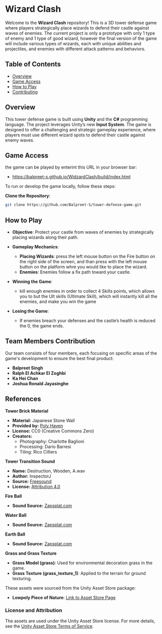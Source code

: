 # Wizard Clash

Welcome to the **Wizard Clash** repository! This is a 3D tower defense game where players strategically place wizards to defend their castle against waves of enemies. 
The current project is only a prototype with only 1 type of enemy and 1 type of good wizard, however the final version of the game will include various types of wizards, each with unique abilities and projectiles, and enemies with different attack patterns and behaviors.

## Table of Contents

- [Overview](#overview)
- [Game Access](#Game-Access)
- [How to Play](#how-to-play)
- [Contributing](#contributing)


## Overview

This tower defense game is built using **Unity** and the **C#** programming language. The project leverages Unity’s new **Input System**. The game is designed to offer a challenging and strategic gameplay experience, where players must use different wizard spots to defend their castle against enemy waves.



## Game Access

the game can be played by enterint this URL in your browser bar: 
- https://balpreet-s.github.io/WidzardClash/build/index.html

To run or develop the game locally, follow these steps:

 **Clone the Repository**:
   ```bash
   git clone https://github.com/Balpreet-S/tower-defense-game.git
```
## How to Play

- **Objective**: Protect your castle from waves of enemies by strategically placing wizards along their path.
  
- **Gameplay Mechanics**:
  - **Placing Wizards**: press the left mouse button on the Fire button on the right side of the screen, and than press with the left mouse button on the platform whre you would like to place the wizard.
  - **Enemies**: Enemies follow a fix path toward your castle.
  
- **Winning the Game**:
  - kill enough enemies in order to collect 4 Skills points, which allows you to but the Ult skills (Ultimate Skill), which will instantly kill all the enemies, and make you win the game
  
- **Losing the Game**:
  - If enemies breach your defenses and the castle’s health is reduced the 0, the game ends.

## Team Members Contribution

Our team consists of four members, each focusing on specific areas of the game's development to ensure the best final product:

- **Balpreet Singh**
- **Ralph El Achkar El Zoghbi**
- **Ka Hei Chan**
- **Joshua Ronald Jayasinghe**

## References

**Tower Brick Material**
- **Material:** Japanese Stone Wall  
- **Provided by:** [Poly Haven](https://polyhaven.com/)  
- **License:** CC0 (Creative Commons Zero)  
- **Creators:**
  - Photography: Charlotte Baglioni  
  - Processing: Dario Barresi  
  - Tiling: Rico Cilliers  



**Tower Transition Sound**
- **Name:** Destruction, Wooden, A.wav  
- **Author:** InspectorJ  
- **Source:** [Freesound](https://freesound.org/s/352513/)  
- **License:** [Attribution 4.0](https://creativecommons.org/licenses/by/4.0/)  



**Fire Ball**
- **Sound Source:** [Zapsplat.com](https://www.zapsplat.com)



**Water Ball**
- **Sound Source:** [Zapsplat.com](https://www.zapsplat.com)



**Earth Ball**
- **Sound Source:** [Zapsplat.com](https://www.zapsplat.com)

**Grass and Grass Texture**
- **Grass Model (grass)**: Used for environmental decoration grass in the game.
- **Grass Texture (grass_texture_1)**: Applied to the terrain for ground texturing.

These assets were sourced from the Unity Asset Store package:
- **Lowpoly Piece of Nature**: [Link to Asset Store Page](https://assetstore.unity.com/packages/3d/environments/fantasy/lowpoly-piece-of-nature-40538)

### License and Attribution
The assets are used under the Unity Asset Store license. For more details, see the [Unity Asset Store Terms of Service](https://unity.com/legal/as-terms).

  
